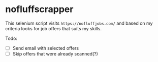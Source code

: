 # nofluffscrapper

This selenium script visits `https://nofluffjobs.com/` and based on my criteria looks for job offers that suits my skills.


Todo:
- [ ] Send email with selected offers
- [ ] Skip offers that were already scanned(?)
